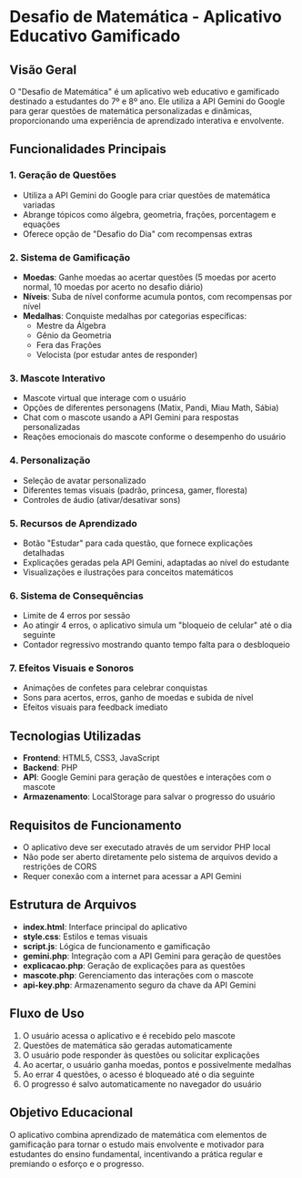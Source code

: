 # Desafio de Matemática - Aplicativo Educativo Gamificado

## Visão Geral
O "Desafio de Matemática" é um aplicativo web educativo e gamificado destinado a estudantes do 7º e 8º ano. Ele utiliza a API Gemini do Google para gerar questões de matemática personalizadas e dinâmicas, proporcionando uma experiência de aprendizado interativa e envolvente.

## Funcionalidades Principais

### 1. Geração de Questões
- Utiliza a API Gemini do Google para criar questões de matemática variadas
- Abrange tópicos como álgebra, geometria, frações, porcentagem e equações
- Oferece opção de "Desafio do Dia" com recompensas extras

### 2. Sistema de Gamificação
- **Moedas**: Ganhe moedas ao acertar questões (5 moedas por acerto normal, 10 moedas por acerto no desafio diário)
- **Níveis**: Suba de nível conforme acumula pontos, com recompensas por nível
- **Medalhas**: Conquiste medalhas por categorias específicas:
  - Mestre da Álgebra
  - Gênio da Geometria
  - Fera das Frações
  - Velocista (por estudar antes de responder)

### 3. Mascote Interativo
- Mascote virtual que interage com o usuário
- Opções de diferentes personagens (Matix, Pandi, Miau Math, Sábia)
- Chat com o mascote usando a API Gemini para respostas personalizadas
- Reações emocionais do mascote conforme o desempenho do usuário

### 4. Personalização
- Seleção de avatar personalizado
- Diferentes temas visuais (padrão, princesa, gamer, floresta)
- Controles de áudio (ativar/desativar sons)

### 5. Recursos de Aprendizado
- Botão "Estudar" para cada questão, que fornece explicações detalhadas
- Explicações geradas pela API Gemini, adaptadas ao nível do estudante
- Visualizações e ilustrações para conceitos matemáticos

### 6. Sistema de Consequências
- Limite de 4 erros por sessão
- Ao atingir 4 erros, o aplicativo simula um "bloqueio de celular" até o dia seguinte
- Contador regressivo mostrando quanto tempo falta para o desbloqueio

### 7. Efeitos Visuais e Sonoros
- Animações de confetes para celebrar conquistas
- Sons para acertos, erros, ganho de moedas e subida de nível
- Efeitos visuais para feedback imediato

## Tecnologias Utilizadas
- **Frontend**: HTML5, CSS3, JavaScript
- **Backend**: PHP
- **API**: Google Gemini para geração de questões e interações com o mascote
- **Armazenamento**: LocalStorage para salvar o progresso do usuário

## Requisitos de Funcionamento
- O aplicativo deve ser executado através de um servidor PHP local
- Não pode ser aberto diretamente pelo sistema de arquivos devido a restrições de CORS
- Requer conexão com a internet para acessar a API Gemini

## Estrutura de Arquivos
- **index.html**: Interface principal do aplicativo
- **style.css**: Estilos e temas visuais
- **script.js**: Lógica de funcionamento e gamificação
- **gemini.php**: Integração com a API Gemini para geração de questões
- **explicacao.php**: Geração de explicações para as questões
- **mascote.php**: Gerenciamento das interações com o mascote
- **api-key.php**: Armazenamento seguro da chave da API Gemini

## Fluxo de Uso
1. O usuário acessa o aplicativo e é recebido pelo mascote
2. Questões de matemática são geradas automaticamente
3. O usuário pode responder às questões ou solicitar explicações
4. Ao acertar, o usuário ganha moedas, pontos e possivelmente medalhas
5. Ao errar 4 questões, o acesso é bloqueado até o dia seguinte
6. O progresso é salvo automaticamente no navegador do usuário

## Objetivo Educacional
O aplicativo combina aprendizado de matemática com elementos de gamificação para tornar o estudo mais envolvente e motivador para estudantes do ensino fundamental, incentivando a prática regular e premiando o esforço e o progresso.

